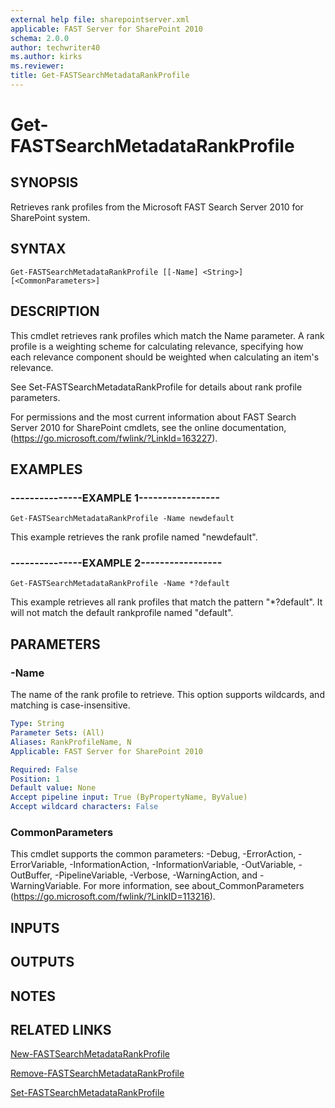 ```yaml
---
external help file: sharepointserver.xml
applicable: FAST Server for SharePoint 2010
schema: 2.0.0
author: techwriter40
ms.author: kirks
ms.reviewer:
title: Get-FASTSearchMetadataRankProfile
---
```


# Get-FASTSearchMetadataRankProfile

## SYNOPSIS
Retrieves rank profiles from the Microsoft FAST Search Server 2010 for SharePoint system.

## SYNTAX

```
Get-FASTSearchMetadataRankProfile [[-Name] <String>] [<CommonParameters>]
```

## DESCRIPTION
This cmdlet retrieves rank profiles which match the Name parameter.
A rank profile is a weighting scheme for calculating relevance, specifying how each relevance component should be weighted when calculating an item's relevance.

See Set-FASTSearchMetadataRankProfile for details about rank profile parameters.

For permissions and the most current information about FAST Search Server 2010 for SharePoint cmdlets, see the online documentation, (https://go.microsoft.com/fwlink/?LinkId=163227).

## EXAMPLES

### ---------------EXAMPLE 1-----------------
```
Get-FASTSearchMetadataRankProfile -Name newdefault
```

This example retrieves the rank profile named "newdefault".

### ---------------EXAMPLE 2-----------------
```
Get-FASTSearchMetadataRankProfile -Name *?default
```

This example retrieves all rank profiles that match the pattern "*?default".
It will not match the default rankprofile named "default".

## PARAMETERS

### -Name
The name of the rank profile to retrieve.
This option supports wildcards, and matching is case-insensitive.

```yaml
Type: String
Parameter Sets: (All)
Aliases: RankProfileName, N
Applicable: FAST Server for SharePoint 2010

Required: False
Position: 1
Default value: None
Accept pipeline input: True (ByPropertyName, ByValue)
Accept wildcard characters: False
```

### CommonParameters
This cmdlet supports the common parameters: -Debug, -ErrorAction, -ErrorVariable, -InformationAction, -InformationVariable, -OutVariable, -OutBuffer, -PipelineVariable, -Verbose, -WarningAction, and -WarningVariable. For more information, see about_CommonParameters (https://go.microsoft.com/fwlink/?LinkID=113216).

## INPUTS

## OUTPUTS

## NOTES

## RELATED LINKS

[New-FASTSearchMetadataRankProfile](New-FASTSearchMetadataRankProfile.md)

[Remove-FASTSearchMetadataRankProfile](Remove-FASTSearchMetadataRankProfile.md)

[Set-FASTSearchMetadataRankProfile](Set-FASTSearchMetadataRankProfile.md)

